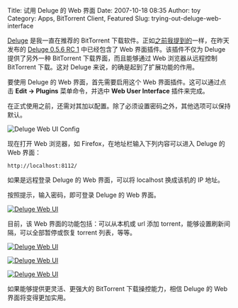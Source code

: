 Title: 试用  Deluge 的 Web 界面
Date: 2007-10-18 08:35
Author: toy
Category: Apps, BitTorrent Client, Featured
Slug: trying-out-deluge-web-interface

[Deluge](http://linuxtoy.org/search/deluge) 是我一直在推荐的 BitTorrent
下载软件。正如[之前我提到的](http://linuxtoy.org/archives/deluge-web-interface.html)一样，在昨天发布的
[Deluge 0.5.6 RC
1](http://deluge-torrent.org/2007/10/16/056rc1-version-05595-released/)
中已经包含了 Web 界面插件。该插件不仅为 Deluge 提供了另外一种 BitTorrent
下载界面，而且能够通过 Web 浏览器从远程控制 BitTorrent 下载。这对 Deluge
来说，的确是起到了扩展功能的作用。

要使用 Deluge 的 Web 界面，首先需要启用这个 Web 界面插件。这可以通过点击
**Edit → Plugins** 菜单命令，并选中 **Web User Interface** 插件来完成。

在正式使用之前，还需对其加以配置。除了必须设置密码之外，其他选项可以保持默认。

![Deluge Web UI Config](http://i.linuxtoy.org/i/deluge/webui-config.png)

现在打开 Web 浏览器，如 Firefox，在地址栏输入下列内容可以进入 Deluge 的
Web 界面：

`http://localhost:8112/`

如果是远程登录 Deluge 的 Web 界面，可以将 localhost 换成该机的 IP 地址。

按照提示，输入密码，即可登录 Deluge 的 Web 界面。

[![Deluge Web
UI](http://i.linuxtoy.org/i/deluge/deluge-webui01-thumb.png)](http://i.linuxtoy.org/i/deluge/deluge-webui01.png)

目前，该 Web 界面的功能包括：可以从本机或 url 添加
torrent，能够设置刷新间隔，可以全部暂停或恢复 torrent 列表，等等。

[![Deluge Web
UI](http://i.linuxtoy.org/i/deluge/deluge-webui02-thumb.png)](http://i.linuxtoy.org/i/deluge/deluge-webui02.png)

[![Deluge Web
UI](http://i.linuxtoy.org/i/deluge/deluge-webui03-thumb.png)](http://i.linuxtoy.org/i/deluge/deluge-webui03.png)

[![Deluge Web
UI](http://i.linuxtoy.org/i/deluge/deluge-webui04-thumb.png)](http://i.linuxtoy.org/i/deluge/deluge-webui04.png)

如果能够提供更灵活、更强大的 BitTorrent 下载操控能力，相信 Deluge 的 Web
界面将变得更加实用。
